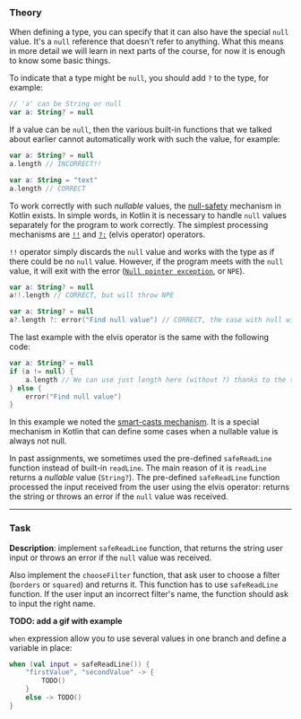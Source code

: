 ### Theory

When defining a type, you can specify that it can also have the special `null` value. 
It's a `null` reference that doesn't refer to anything.
What this means in more detail we will learn in next parts of the course, 
for now it is enough to know some basic things.

To indicate that a type might be `null`, you should add `?` to the type, for example:
```kotlin
// 'a' can be String or null
var a: String? = null
```

If a value can be `null`, then the various built-in functions that we talked about earlier 
cannot automatically work with such the value, for example:
```kotlin
var a: String? = null
a.length // INCORRECT!!

var a: String = "text"
a.length // CORRECT
```

To work correctly with such _nullable_ values, the [null-safety](https://kotlinlang.org/docs/null-safety.html) mechanism in Kotlin exists.
In simple words, in Kotlin it is necessary to handle `null` values separately for the program to work correctly.
The simplest processing mechanisms are [`!!`](https://kotlinlang.org/docs/null-safety.html#the-operator) and [`?:`](https://kotlinlang.org/docs/null-safety.html#elvis-operator) (elvis operator) operators.

`!!` operator simply discards the `null` value and works with the type as if there 
could be no `null` value. However, if the program meets with the `null` value, 
it will exit with the error ([`Null pointer exception`](https://kotlinlang.org/docs/null-safety.html#nullable-types-and-non-null-types), or `NPE`).
```kotlin
var a: String? = null
a!!.length // CORRECT, but will throw NPE

var a: String? = null
a?.length ?: error("Find null value") // CORRECT, the case with null will be handled separately
```

The last example with the elvis operator is the same with the following code:
```kotlin
var a: String? = null
if (a != null) {
    a.length // We can use just length here (without ?) thanks to the smart-casts mechanism
} else {
    error("Find null value")
}
```

In this example we noted the [smart-casts mechanism](https://kotlinlang.org/docs/typecasts.html#smart-casts).
It is a special mechanism in Kotlin that can define some cases when a nullable value is always not null.

In past assignments, we sometimes used the pre-defined `safeReadLine` function instead of built-in `readLine`. 
The main reason of it is `readLine` returns a _nullable_ value (`String?`). 
The pre-defined `safeReadLine` function processed the input received from the user using the elvis operator:
returns the string or throws an error if the `null` value was received.
___

### Task

**Description**: implement `safeReadLine` function, that returns the string user input or throws an error 
if the `null` value was received.

Also implement the `chooseFilter` function, that ask user to choose a filter (`borders` or `squared`) and returns it.
This function has to use `safeReadLine` function. 
If the user input an incorrect filter's name, the function should ask to input the right name.

**TODO: add a gif with example**

<div class="hint">

<code>when</code> expression allow you to use several values in one branch and define a variable in place:

```kotlin
when (val input = safeReadLine()) {
    "firstValue", "secondValue" -> {
        TODO()
    }
    else -> TODO()
}
```
</div>
